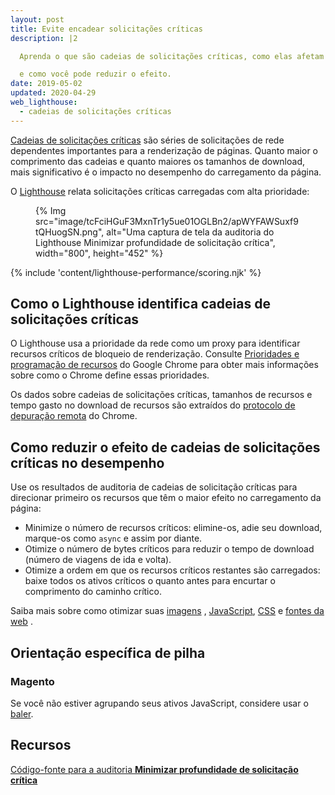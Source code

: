 ```yaml
---
layout: post
title: Evite encadear solicitações críticas
description: |2

  Aprenda o que são cadeias de solicitações críticas, como elas afetam o desempenho da página da web,

  e como você pode reduzir o efeito.
date: 2019-05-02
updated: 2020-04-29
web_lighthouse:
  - cadeias de solicitações críticas
---
```


[Cadeias de solicitações críticas](https://developers.google.com/web/fundamentals/performance/critical-rendering-path) são séries de solicitações de rede dependentes importantes para a renderização de páginas. Quanto maior o comprimento das cadeias e quanto maiores os tamanhos de download, mais significativo é o impacto no desempenho do carregamento da página.

O [Lighthouse](https://developer.chrome.com/docs/lighthouse/overview/) relata solicitações críticas carregadas com alta prioridade:

<figure>{% Img src="image/tcFciHGuF3MxnTr1y5ue01OGLBn2/apWYFAWSuxf9tQHuogSN.png", alt="Uma captura de tela da auditoria do Lighthouse Minimizar profundidade de solicitação crítica", width="800", height="452" %}</figure>

{% include 'content/lighthouse-performance/scoring.njk' %}

## Como o Lighthouse identifica cadeias de solicitações críticas

O Lighthouse usa a prioridade da rede como um proxy para identificar recursos críticos de bloqueio de renderização. Consulte [Prioridades e programação de recursos](https://docs.google.com/document/d/1bCDuq9H1ih9iNjgzyAL0gpwNFiEP4TZS-YLRp_RuMlc/edit) do Google Chrome para obter mais informações sobre como o Chrome define essas prioridades.

Os dados sobre cadeias de solicitações críticas, tamanhos de recursos e tempo gasto no download de recursos são extraídos do [protocolo de depuração remota](https://github.com/ChromeDevTools/devtools-protocol) do Chrome.

## Como reduzir o efeito de cadeias de solicitações críticas no desempenho

Use os resultados de auditoria de cadeias de solicitação críticas para direcionar primeiro os recursos que têm o maior efeito no carregamento da página:

- Minimize o número de recursos críticos: elimine-os, adie seu download, marque-os como `async` e assim por diante.
- Otimize o número de bytes críticos para reduzir o tempo de download (número de viagens de ida e volta).
- Otimize a ordem em que os recursos críticos restantes são carregados: baixe todos os ativos críticos o quanto antes para encurtar o comprimento do caminho crítico.

Saiba mais sobre como otimizar suas [imagens](/use-imagemin-to-compress-images) , [JavaScript](/apply-instant-loading-with-prpl), [CSS](/defer-non-critical-css) e [fontes da web](/avoid-invisible-text) .

## Orientação específica de pilha

### Magento

Se você não estiver agrupando seus ativos JavaScript, considere usar o [baler](https://github.com/magento/baler).

## Recursos

[Código-fonte para a auditoria **Minimizar profundidade de solicitação crítica**](https://github.com/GoogleChrome/lighthouse/blob/master/core/audits/critical-request-chains.js)
